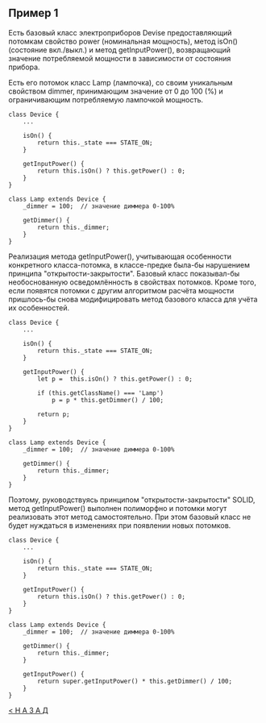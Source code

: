 ## Пример 1

Есть базовый класс электроприборов Devise предоставляющий потомкам свойство power (номинальная мощность), 
метод isOn() (состояние вкл./выкл.) и метод getInputPower(), возвращающий значение потребляемой мощности
в зависимости от состояния прибора.

Есть его потомок класс Lamp (лампочка), со своим уникальным свойством dimmer, 
принимающим значение от 0 до 100 (%) и ограничивающим потребляемую лампочкой мощность.

```
class Device {
    ...

    isOn() {
        return this._state === STATE_ON;
    }

    getInputPower() {
        return this.isOn() ? this.getPower() : 0;
    }
}

class Lamp extends Device {
    _dimmer = 100;  // значение диммера 0-100%

    getDimmer() {
        return this._dimmer;
    }
}

```

Реализация метода getInputPower(), учитывающая особенности конкретного класса-потомка, в классе-предке
была-бы нарушением принципа "открытости-закрытости". Базовый класс показывал-бы необоснованную осведомлённость
в свойствах потомков. Кроме того, если появятся потомки с другим алгоритмом расчёта мощности пришлось-бы
снова модифицировать метод базового класса для учёта их особенностей.

```
class Device {
    ...

    isOn() {
        return this._state === STATE_ON;
    }

    getInputPower() {
        let p =  this.isOn() ? this.getPower() : 0;

        if (this.getClassName() === 'Lamp')
            p = p * this.getDimmer() / 100;

        return p;    
    }
}

class Lamp extends Device {
    _dimmer = 100;  // значение диммера 0-100%

    getDimmer() {
        return this._dimmer;
    }
}

```

Поэтому, руководствуясь принципом "открытости-закрытости" SOLID, метод getInputPower() выполнен полиморфно
и потомки могут реализовать этот метод самостоятельно.
При этом базовый класс не будет нуждаться в изменениях при появлении новых потомков.

```
class Device {
    ...

    isOn() {
        return this._state === STATE_ON;
    }

    getInputPower() {
        return this.isOn() ? this.getPower() : 0;
    }
}

class Lamp extends Device {
    _dimmer = 100;  // значение диммера 0-100%

    getDimmer() {
        return this._dimmer;
    }

    getInputPower() {
        return super.getInputPower() * this.getDimmer() / 100;
    }
}

```


[< Н А З А Д](../../README.md)

